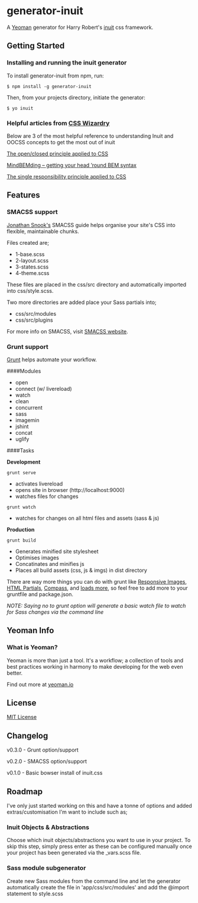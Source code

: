 # generator-inuit

A [Yeoman](http://yeoman.io) generator for Harry Robert's [inuit](http://inuitcss.com) css framework.


## Getting Started

### Installing and running the inuit generator

To install generator-inuit from npm, run:

```
$ npm install -g generator-inuit
```

Then, from your projects directory, initiate the generator:

```
$ yo inuit
```

### Helpful articles from [CSS Wizardry](http://csswizardry.com)
Below are 3 of the most helpful reference to understanding Inuit and OOCSS concepts to get the most out of inuit

[The open/closed principle applied to CSS](http://csswizardry.com/2012/06/the-open-closed-principle-applied-to-css/)

[MindBEMding – getting your head ’round BEM syntax](http://csswizardry.com/2013/01/mindbemding-getting-your-head-round-bem-syntax/)

[The single responsibility principle applied to CSS](http://csswizardry.com/2012/04/the-single-responsibility-principle-applied-to-css/)

## Features

### SMACSS support
[Jonathan Snook's](http://snook.ca) SMACSS guide helps organise your site's CSS into flexible, maintainable chunks.

Files created are;
- 1-base.scss
- 2-layout.scss
- 3-states.scss
- 4-theme.scss

These files are placed in the css/src directory and automatically imported into css/style.scss.

Two more directories are added place your Sass partials into;
- css/src/modules
- css/src/plugins

For more info on SMACSS, visit [SMACSS website](http://smacss.com).

### Grunt support
[Grunt](http://gruntjs.com) helps automate your workflow.

####Modules
- open
- connect (w/ livereload)
- watch
- clean
- concurrent
- sass
- imagemin
- jshint
- concat
- uglify

####Tasks

**Development**

```
grunt serve
```

- activates livereload
- opens site in browser (http://localhost:9000)
- watches files for changes

```
grunt watch
```

- watches for changes on all html files and assets (sass & js)

**Production**

```
grunt build
```

- Generates minified site stylesheet
- Optimises images
- Concatinates and minifies js
- Places all build assets (css, js & imgs) in dist directory

There are way more things you can do with grunt like [Responsive Images](https://github.com/andismith/grunt-responsive-images), [HTML Partials](https://github.com/vanetix/grunt-includes), [Compass](https://github.com/gruntjs/grunt-contrib-compass), and [loads more](http://gruntjs.com/plugins), so feel free to add more to your gruntfile and package.json.

*NOTE: Saying no to grunt option will generate a basic watch file to watch for Sass changes via the command line*


## Yeoman Info

### What is Yeoman?
Yeoman is more than just a tool. It's a workflow; a collection of tools and best practices working in harmony to make developing for the web even better.

Find out more at [yeoman.io](http://yeoman.io)

## License

[MIT License](http://en.wikipedia.org/wiki/MIT_License)

## Changelog

v0.3.0 - Grunt option/support

v0.2.0 - SMACSS option/support

v0.1.0 - Basic bowser install of inuit.css

## Roadmap
I've only just started working on this and have a tonne of options and added extras/customisation I'm want to include such as;

### Inuit Objects & Abstractions
Choose which inuit objects/abstractions you want to use in your project. To skip this step, simply press enter as these can be configured manually once your project has been generated via the _vars.scss file.

### Sass module subgenerator
Create new Sass modules from the command line and let the generator automatically create the file in 'app/css/src/modules' and add the @import statement to style.scss